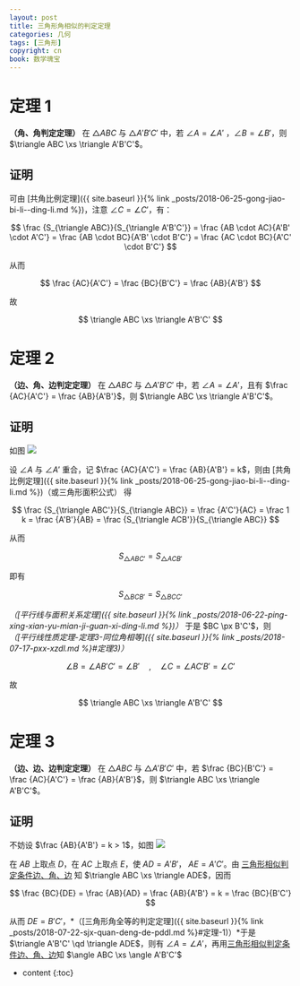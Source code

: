 ```yaml
---
layout: post
title: 三角形角相似的判定定理
categories: 几何
tags: [三角形]
copyright: cn
book: 数学瑰宝
---
```


# 定理 1 

**（角、角判定定理）** 在 $\triangle ABC$ 与 $\triangle A'B'C'$ 中，若 $\angle A = \angle A'$ ，$\angle B = \angle B'$，则 $\triangle ABC \xs \triangle A'B'C'$。

<!--more-->

## 证明

可由 [共角比例定理]({{ site.baseurl }}{% link _posts/2018-06-25-gong-jiao-bi-li--ding-li.md %})，注意 $\angle C = \angle C'$，有：

$$ \frac {S_{\triangle ABC}}{S_{\triangle A'B'C'}} = \frac {AB \cdot AC}{A'B' \cdot A'C'} = \frac {AB \cdot BC}{A'B' \cdot B'C'} = \frac {AC \cdot BC}{A'C' \cdot B'C'} $$

从而

$$ \frac {AC}{A'C'} = \frac {BC}{B'C'} = \frac {AB}{A'B'} $$

故

$$ \triangle ABC \xs \triangle A'B'C' $$

# 定理 2 

**（边、角、边判定定理）** 在 $\triangle ABC$ 与 $\triangle A'B'C'$ 中，若 $\angle A = \angle A'$，且有 $\frac {AC}{A'C'} = \frac {AB}{A'B'}$，则 $\triangle ABC \xs \triangle A'B'C'$。

## 证明

如图 <img src="{{ site.baseurl }}{% link /pic/sjx_xs_pddl/a.svg %}"/>

设 $\angle A$ 与 $\angle A'$ 重合，记 $\frac {AC}{A'C'} = \frac {AB}{A'B'} = k$，则由 [共角比例定理]({{ site.baseurl }}{% link _posts/2018-06-25-gong-jiao-bi-li--ding-li.md %})（或三角形面积公式） 得

$$ \frac {S_{\triangle ABC'}}{S_{\triangle ABC}} = \frac {A'C'}{AC} = \frac 1 k = \frac {A'B'}{AB} = \frac {S_{\triangle ACB'}}{S_{\triangle ABC}} $$

从而

$$ S_{\triangle ABC'} = S_{\triangle ACB'} $$

即有

$$ S_{\triangle BCB'} = S_{\triangle BCC'} $$

*（[平行线与面积关系定理]({{ site.baseurl }}{% link _posts/2018-06-22-ping-xing-xian-yu-mian-ji-guan-xi-ding-li.md %})）* 于是 $BC \px B'C'$，则 *（[平行线性质定理-定理3-同位角相等]({{ site.baseurl }}{% link _posts/2018-07-17-pxx-xzdl.md %}#定理3)）*

$$ \angle B = \angle AB'C' = \angle B' \quad,\quad \angle C = \angle AC'B' = \angle C' $$

故

$$ \triangle ABC \xs \triangle A'B'C' $$

# 定理 3

**（边、边、边判定定理）** 在 $\triangle ABC$ 与 $\triangle A'B'C'$ 中，若 $\frac {BC}{B'C'} = \frac {AC}{A'C'} = \frac {AB}{A'B'}$，则 $\triangle ABC \xs \triangle A'B'C'$。

## 证明

不妨设 $\frac {AB}{A'B'} = k > 1$，如图 <img src="{{ site.baseurl }}{% link /pic/sjx_xs_pddl/b.svg %}"/> 

在 $AB$ 上取点 $D$，在 $AC$ 上取点 $E$，使 $AD = A'B'$， $AE = A'C'$。由 [三角形相似判定条件边、角、边](#定理-2) 知 $\triangle ABC \xs \triangle ADE$，因而

$$ \frac {BC}{DE} = \frac {AB}{AD} = \frac {AB}{A'B'} = k = \frac {BC}{B'C'} $$

从而 $DE = B'C'$，*（[三角形角全等的判定定理]({{ site.baseurl }}{% link _posts/2018-07-22-sjx-quan-deng-de-pddl.md %}#定理-1)）*于是 $\triangle A'B'C' \qd \triangle ADE$，则有 $\angle A = \angle A'$，再用[三角形相似判定条件边、角、边](#定理-2)知 $\angle ABC \xs \angle A'B'C'$

* content
{:toc}
